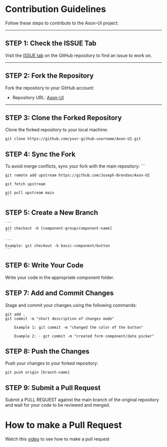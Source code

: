 # Contribution Guidelines

Follow these steps to contribute to the Axon-UI project:

---

## STEP 1: Check the ISSUE Tab
Visit the [ISSUE tab](https://github.com/Joseph-Brendan/Axon-UI/issues) on the GitHub repository to find an issue to work on.

---

## STEP 2: Fork the Repository
Fork the repository to your GitHub account:
- Repository URL: [Axon-UI](https://github.com/Joseph-Brendan/Axon-UI)

---

## STEP 3: Clone the Forked Repository
Clone the forked repository to your local machine:
```
git clone https://github.com/your-github-username/Axon-UI.git
```

## STEP 4: Sync the Fork

To avoid merge conflicts, sync your fork with the main repository:
    ```
    
    git remote add upstream https://github.com/Joseph-Brendan/Axon-UI

    git fetch upstream

    git pull upstream main
    ```

## STEP 5: Create a New Branch
    
    ```
    git checkout -b [component-group/component-name]
    ```
    
    ```
    Example: git checkout -b basic-component/button
    ```


## STEP 6: Write Your Code
Write your code in the appropriate component folder.

## STEP 7: Add and Commit Changes
Stage and commit your changes using the following commands:
```
git add .
git commit -m "short description of changes made"
```
```
    Example 1: git commit -m "changed the color of the button"

    Example 2: - git commit -m "created form component/date picker"
```



## STEP 8: Push the Changes
Push your changes to your forked repository:

```
git push origin [branch-name]
```

    
## STEP 9: Submit a Pull Request
Submit a PULL REQUEST against the main branch of the original repository and wait for your code to be reviewed and merged.



# How to make a Pull Request 
Watch this [video](https://www.loom.com/share/eabcaed644b54b0ea7040c7ac27c40a9?sid=2c17e302-ce7d-40c2-a9d4-ef9f09281609) to see how to make a pull request 





